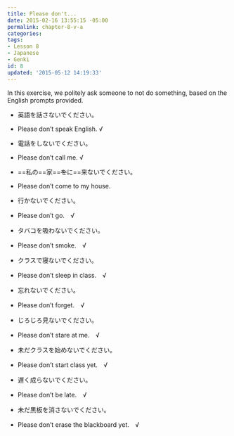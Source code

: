 ```yaml
---
title: Please don't...
date: 2015-02-16 13:55:15 -05:00
permalink: chapter-8-v-a
categories:
tags:
- Lesson 8
- Japanese
- Genki
id: 8
updated: '2015-05-12 14:19:33'
---
```


In this exercise, we politely ask someone to not do something, based on the English prompts provided.

- 英語を話さないでください。
 * Please don’t speak English. √
- 電話をしないでください。
 * Please don’t call me. √
- ==私の==家==~~を~~に==来ないでください。
 * Please don’t come to my house.
- 行かないでください。
 * Please don’t go.　√
- タバコを吸わないでください。
 * Please don’t smoke.　√
- クラスで寝ないでください。
 * Please don’t sleep in class.　√
- 忘れないでください。
 * Please don’t forget.　√
- じろじろ見ないでください。
 * Please don’t stare at me.　√
- 未だクラスを始めないでください。
 * Please don’t start class yet.　√
- 遅く成らないでください。
 * Please don’t be late.　√
- 未だ黒板を消さないでください。
 * Please don’t erase the blackboard yet.　√
